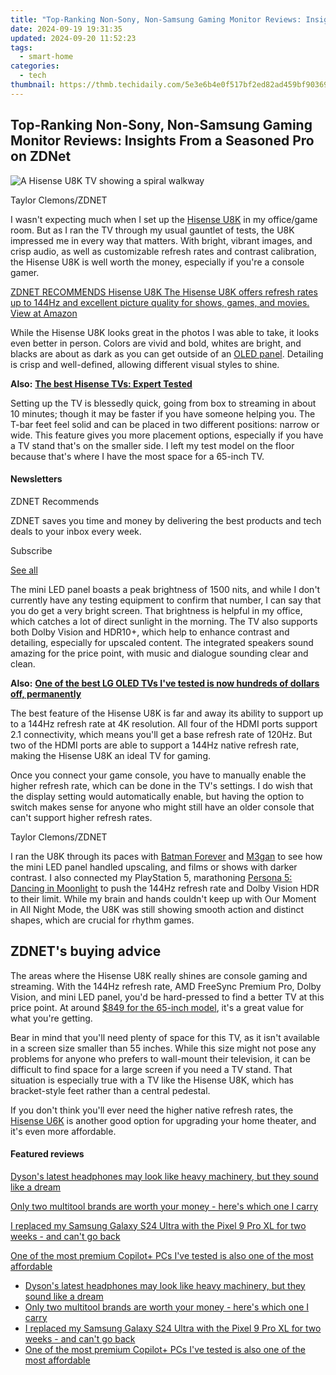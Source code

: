 ```yaml
---
title: "Top-Ranking Non-Sony, Non-Samsung Gaming Monitor Reviews: Insights From a Seasoned Pro on ZDNet"
date: 2024-09-19 19:31:35
updated: 2024-09-20 11:52:23
tags:
  - smart-home
categories:
  - tech
thumbnail: https://thmb.techidaily.com/5e3e6b4e0f517bf2ed82ad459bf90369516144d1c062bf870fbc9fd76648c39e.jpg
---
```


## Top-Ranking Non-Sony, Non-Samsung Gaming Monitor Reviews: Insights From a Seasoned Pro on ZDNet

![A Hisense U8K TV showing a spiral walkway](https://www.zdnet.com/a/img/resize/a03d452c713c1f28d14bca8e46b9bfa7a817ed99/2023/10/09/cc686f42-eeb8-47cb-a478-a009201fab4a/img-7128.jpg?auto=webp&width=1280)

Taylor Clemons/ZDNET

I wasn't expecting much when I set up the [Hisense U8K](https://buy.geni.us/Proxy.ashx?TSID=368250&GR%5FURL=https%3A%2F%2Fwww.amazon.com%2FHisense-55-Inch-Mini-LED-Google-55U8K%2Fdp%2FB0C73H8PVT%3Ftag%3Dzd-buy-button-20%26ascsubtag%3D%5F%5FCOM%5FCLICK%5FID%5F%5F%7C469f4d7f-e576-446d-939f-20fbb8bc21a9%7Cdtp&dtb=1) in my office/game room. But as I ran the TV through my usual gauntlet of tests, the U8K impressed me in every way that matters. With bright, vibrant images, and crisp audio, as well as customizable refresh rates and contrast calibration, the Hisense U8K is well worth the money, especially if you're a console gamer.

[ZDNET RECOMMENDS Hisense U8K The Hisense U8K offers refresh rates up to 144Hz and excellent picture quality for shows, games, and movies. View at Amazon](https://buy.geni.us/Proxy.ashx?TSID=368250&GR%5FURL=https%3A%2F%2Fwww.amazon.com%2FHisense-55-Inch-Mini-LED-Google-55U8K%2Fdp%2FB0C73H8PVT%3Ftag%3Dzd-buy-button-20%26ascsubtag%3D%5F%5FCOM%5FCLICK%5FID%5F%5F%7C469f4d7f-e576-446d-939f-20fbb8bc21a9%7Cdtp&dtb=1)

While the Hisense U8K looks great in the photos I was able to take, it looks even better in person. Colors are vivid and bold, whites are bright, and blacks are about as dark as you can get outside of an [OLED panel](https://www.zdnet.com/home-and-office/home-entertainment/best-oled-tv/). Detailing is crisp and well-defined, allowing different visual styles to shine.

**Also:** [**The best Hisense TVs: Expert Tested**](https://www.zdnet.com/home-and-office/home-entertainment/best-hisense-tv/)

Setting up the TV is blessedly quick, going from box to streaming in about 10 minutes; though it may be faster if you have someone helping you. The T-bar feet feel solid and can be placed in two different positions: narrow or wide. This feature gives you more placement options, especially if you have a TV stand that's on the smaller side. I left my test model on the floor because that's where I have the most space for a 65-inch TV.

#### Newsletters

ZDNET Recommends

ZDNET saves you time and money by delivering the best products and tech deals to your inbox every week.

 Subscribe

[See all](https://www.zdnet.com/newsletters/)

The mini LED panel boasts a peak brightness of 1500 nits, and while I don't currently have any testing equipment to confirm that number, I can say that you do get a very bright screen. That brightness is helpful in my office, which catches a lot of direct sunlight in the morning. The TV also supports both Dolby Vision and HDR10+, which help to enhance contrast and detailing, especially for upscaled content. The integrated speakers sound amazing for the price point, with music and dialogue sounding clear and clean. 

**Also:** [**One of the best LG OLED TVs I've tested is now hundreds of dollars off, permanently**](https://www.zdnet.com/home-and-office/home-entertainment/one-of-the-best-lg-oled-tvs-ive-tested-is-now-hundreds-of-dollars-off-permanently/)

The best feature of the Hisense U8K is far and away its ability to support up to a 144Hz refresh rate at 4K resolution. All four of the HDMI ports support 2.1 connectivity, which means you'll get a base refresh rate of 120Hz. But two of the HDMI ports are able to support a 144Hz native refresh rate, making the Hisense U8K an ideal TV for gaming. 

Once you connect your game console, you have to manually enable the higher refresh rate, which can be done in the TV's settings. I do wish that the display setting would automatically enable, but having the option to switch makes sense for anyone who might still have an older console that can't support higher refresh rates.

Taylor Clemons/ZDNET

I ran the U8K through its paces with [Batman Forever](https://buy.geni.us/Proxy.ashx?TSID=368250&GR%5FURL=https%3A%2F%2Fwww.amazon.com%2FBatman-Forever-Val-Kilmer%2Fdp%2FB000GT5YWO%3Ftag%3Dzd-buy-button-20%26ascsubtag%3D%5F%5FCOM%5FCLICK%5FID%5F%5F%7C469f4d7f-e576-446d-939f-20fbb8bc21a9%7Cdtp&dtb=1) and [M3gan](https://buy.geni.us/Proxy.ashx?TSID=368250&GR%5FURL=https%3A%2F%2Fwww.amazon.com%2FM3GAN-Allison-Williams%2Fdp%2FB0B73CL8ZP%3Ftag%3Dzd-buy-button-20%26ascsubtag%3D%5F%5FCOM%5FCLICK%5FID%5F%5F%7C469f4d7f-e576-446d-939f-20fbb8bc21a9%7Cdtp&dtb=1) to see how the mini LED panel handled upscaling, and films or shows with darker contrast. I also connected my PlayStation 5, marathoning [Persona 5: Dancing in Moonlight](https://store.playstation.com/en-us/product/UP2611-CUSA12380%5F00-PERSONA5DUS00000) to push the 144Hz refresh rate and Dolby Vision HDR to their limit. While my brain and hands couldn't keep up with Our Moment in All Night Mode, the U8K was still showing smooth action and distinct shapes, which are crucial for rhythm games.

## ZDNET's buying advice

The areas where the Hisense U8K really shines are console gaming and streaming. With the 144Hz refresh rate, AMD FreeSync Premium Pro, Dolby Vision, and mini LED panel, you'd be hard-pressed to find a better TV at this price point. At around [$849 for the 65-inch model](https://buy.geni.us/Proxy.ashx?TSID=368250&GR%5FURL=https%3A%2F%2Fwww.amazon.com%2FHisense-Class-Mini-LED-Google-55U8K%2Fdp%2FB0C73JDM1X%3Ftag%3Dzd-buy-button-20%26ascsubtag%3D%5F%5FCOM%5FCLICK%5FID%5F%5F%7C469f4d7f-e576-446d-939f-20fbb8bc21a9%7Cdtp&dtb=1), it's a great value for what you're getting.

Bear in mind that you'll need plenty of space for this TV, as it isn't available in a screen size smaller than 55 inches. While this size might not pose any problems for anyone who prefers to wall-mount their television, it can be difficult to find space for a large screen if you need a TV stand. That situation is especially true with a TV like the Hisense U8K, which has bracket-style feet rather than a central pedestal. 

If you don't think you'll ever need the higher native refresh rates, the [Hisense U6K](https://www.zdnet.com/home-and-office/home-entertainment/this-65-inch-hisense-tv-i-tested-is-a-steal-at-250-off-during-labor-day/) is another good option for upgrading your home theater, and it's even more affordable.

#### Featured reviews

[Dyson's latest headphones may look like heavy machinery, but they sound like a dream](https://www.zdnet.com/article/i-tested-dysons-500-flagship-headphones-and-theyre-more-competitive-than-expected/ "Dyson's latest headphones may look like heavy machinery, but they sound like a dream")

[Only two multitool brands are worth your money - here's which one I carry](https://www.zdnet.com/article/only-two-multitool-brands-are-worth-your-money-heres-which-one-i-carry/ "Only two multitool brands are worth your money - here's which one I carry")

[I replaced my Samsung Galaxy S24 Ultra with the Pixel 9 Pro XL for two weeks - and can't go back](https://www.zdnet.com/article/i-replaced-my-samsung-galaxy-s24-ultra-with-the-pixel-9-pro-xl-for-two-weeks-and-cant-go-back/ "I replaced my Samsung Galaxy S24 Ultra with the Pixel 9 Pro XL for two weeks - and can't go back")

[One of the most premium Copilot+ PCs I've tested is also one of the most affordable](https://www.zdnet.com/article/one-of-the-most-premium-copilot-pcs-ive-tested-is-also-one-of-the-most-affordable/ "One of the most premium Copilot+ PCs I've tested is also one of the most affordable")

* [Dyson's latest headphones may look like heavy machinery, but they sound like a dream](https://www.zdnet.com/article/i-tested-dysons-500-flagship-headphones-and-theyre-more-competitive-than-expected/ "Dyson's latest headphones may look like heavy machinery, but they sound like a dream")
* [Only two multitool brands are worth your money - here's which one I carry](https://www.zdnet.com/article/only-two-multitool-brands-are-worth-your-money-heres-which-one-i-carry/ "Only two multitool brands are worth your money - here's which one I carry")
* [I replaced my Samsung Galaxy S24 Ultra with the Pixel 9 Pro XL for two weeks - and can't go back](https://www.zdnet.com/article/i-replaced-my-samsung-galaxy-s24-ultra-with-the-pixel-9-pro-xl-for-two-weeks-and-cant-go-back/ "I replaced my Samsung Galaxy S24 Ultra with the Pixel 9 Pro XL for two weeks - and can't go back")
* [One of the most premium Copilot+ PCs I've tested is also one of the most affordable](https://www.zdnet.com/article/one-of-the-most-premium-copilot-pcs-ive-tested-is-also-one-of-the-most-affordable/ "One of the most premium Copilot+ PCs I've tested is also one of the most affordable")

<ins class="adsbygoogle"
     style="display:block"
     data-ad-format="autorelaxed"
     data-ad-client="ca-pub-7571918770474297"
     data-ad-slot="1223367746"></ins>



<ins class="adsbygoogle"
     style="display:block"
     data-ad-client="ca-pub-7571918770474297"
     data-ad-slot="8358498916"
     data-ad-format="auto"
     data-full-width-responsive="true"></ins>
